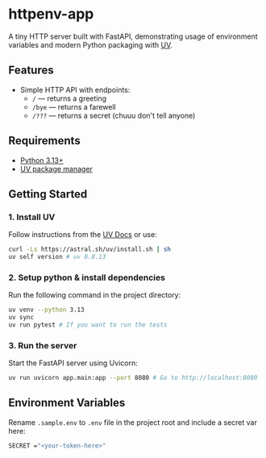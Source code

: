 # httpenv-app

A tiny HTTP server built with FastAPI, demonstrating usage of environment variables and modern Python packaging with [UV](https://github.com/astral-sh/uv).

## Features

- Simple HTTP API with endpoints:
  - `/` — returns a greeting
  - `/bye` — returns a farewell
  - `/???` — returns a secret (chuuu don't tell anyone)

## Requirements

- [Python 3.13+](https://docs.python.org/3/whatsnew/3.13.html)
- [UV package manager](https://github.com/astral-sh/uv)

## Getting Started

### 1. Install UV

Follow instructions from the [UV Docs](https://docs.astral.sh/uv/) or use:

```sh
curl -Ls https://astral.sh/uv/install.sh | sh
uv self version # uv 0.8.13
```

### 2. Setup python & install dependencies

Run the following command in the project directory:

```sh
uv venv --python 3.13
uv sync
uv run pytest # If you want to run the tests
```

### 3. Run the server

Start the FastAPI server using Uvicorn:

```sh
uv run uvicorn app.main:app --port 8080 # Go to http://localhost:8080
```

## Environment Variables

Rename `.sample.env` to `.env` file in the project root and include a secret var here:

```sh
SECRET ="<your-token-here>"
```
